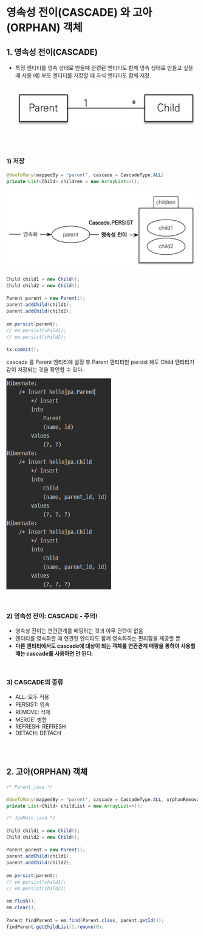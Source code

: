# 영속성 전이(CASCADE) 와 고아(ORPHAN) 객체

## 1. 영속성 전이(CASCADE)
* 특정 엔티티를 영속 상태로 만들때 관련된 엔티티도 함께 영속 상태로 만들고 싶을 때 사용
  예) 부모 엔티티를 저장할 때 자식 엔티티도 함께 저장.   

    ![](imgs/cascade-and-orphan/2022-01-01-02-01-36.png)

<br>

### 1) 저장

```java
@OneToMany(mappedBy = "parent", cascade = CascadeType.ALL)
private List<Child> children = new ArrayList<>();
```

![](imgs/cascade-and-orphan/2022-01-01-02-03-15.png)


```java
Child child1 = new Child();
Child child2 = new Child();

Parent parent = new Parent();
parent.addChild(child1);
parent.addChild(child2);

em.persist(parent);
// em.persist(child1);
// em.persist(child2);

tx.commit();
```

cascade 를 Parent 엔티티에 설정 후 Parent 엔티티만 persist 해도 Child 엔티티가 같이 저장되는 것을 확인할 수 있다.

![](imgs/cascade-and-orphan/2022-01-01-02-04-30.png)

<br>

### 2) 영속성 전이: CASCADE - 주의!

* 영속성 전이는 연관관계를 매핑하는 것과 아무 관련이 없음
* 엔티티를 영속화할 때 연관된 엔티티도 함께 영속화하는 편리함을 제공할 뿐
* **다른 엔티티에서도 cascade에 대상이 되는 객체를 연관관계 매핑을 통하여 사용할때는 cascade를 사용하면 안 된다.**

<br>

### 3) CASCADE의 종류

* ALL: 모두 적용
* PERSIST: 영속
* REMOVE: 삭제
* MERGE: 병합
* REFRESH: REFRESH
* DETACH: DETACH


<br><br>


## 2. 고아(ORPHAN) 객체


```java:Parent.java
/* Parent.java */

@OneToMany(mappedBy = "parent", cascade = CascadeType.ALL, orphanRemoval = true)
private List<Child> childList = new ArrayList<>();
```

```java
/* JpaMain.java */

Child child1 = new Child();
Child child2 = new Child();

Parent parent = new Parent();
parent.addChild(child1);
parent.addChild(child2);

em.persist(parent);
// em.persist(child1);
// em.persist(child2);

em.flush();
em.clear();

Parent findParent = em.find(Parent.class, parent.getId());
findParent.getChildList().remove(0);
```